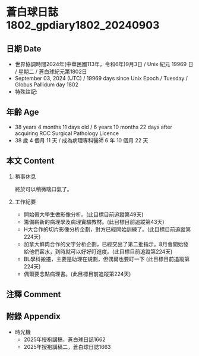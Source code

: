 [_metadata_:encoding]: - "utf-8"
[_metadata_:language]: - "zh-Hant-TW"
[_metadata_:fileformat]: - "markdown"
[_metadata_:MIME_type]: - "text/plain"
[_metadata_:markdown_version]: - "commonmark version 0.30"
[_metadata_:markdown_spec]: - "https://spec.commonmark.org/0.30/"

# 蒼白球日誌1802_gpdiary1802_20240903 #

## 日期 Date ##

* 世界協調時間2024年(中華民國113年，令和6年)9月3日 / Unix 紀元 19969 日 / 星期二 / 蒼白球紀元第1802日
* September 03, 2024 (UTC) / 19969 days since Unix Epoch / Tuesday / Globus Pallidum day 1802
* 特殊註記:

## 年齡 Age ##

* 38 years 4 months 11 days old / 6 years 10 months 22 days after acquiring ROC Surgical Pathology Licence
* 38 歲 4 個月 11 天 / 成為病理專科醫師 6 年 10 個月 22 天

## 本文 Content ##

1. 稍事休息

    終於可以稍微喘口氣了。

2. 工作紀要

    - 開始帶大學生做影像分析。(此目標目前追蹤第49天)
    - 籌備嶄新的病理學及病理實驗教材。(此目標目前追蹤第43天)
    - H大合作的切片影像分析企劃，對方已經開始訓練了。(此目標目前追蹤第224天)
    - 加拿大鮮肉合作的文字分析企劃，已經交出了第二批指示。8月會開始發給他們薪水，到時就可以好好盯進度。(此目標目前追蹤第224天)
    - BL學科搬遷，主要是助理在規劃，但偶爾也要盯一下 (此目標目前追蹤第224天)
    - 偶爾要念點病理書。(此目標目前追蹤第224天)

## 注釋 Comment ##


## 附錄 Appendix ##

* 時光機
    - 2025年授袍講稿，蒼白球日誌1662
    - 2025年授袍講稿二，蒼白球日誌1663
